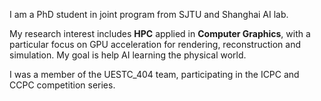 I am a PhD student in joint program from SJTU and Shanghai AI lab. 

My research interest includes **HPC** applied in **Computer Graphics**, with a particular focus on GPU acceleration for rendering, reconstruction and simulation. My goal is help AI learning the physical world.

I was a member of the UESTC_404 team, participating in the ICPC and CCPC competition series. 








